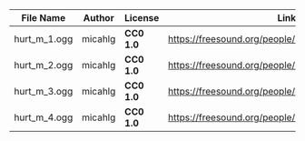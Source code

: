 | File Name        | Author   | License   | Link                            |
|------------------|----------|-----------|---------------------------------|
| hurt_m_1.ogg | micahlg | **CC0 1.0** | https://freesound.org/people/micahlg/sounds/413181/ |
| hurt_m_2.ogg | micahlg | **CC0 1.0** | https://freesound.org/people/micahlg/sounds/413183/ |
| hurt_m_3.ogg | micahlg | **CC0 1.0** | https://freesound.org/people/micahlg/sounds/413184/ |
| hurt_m_4.ogg | micahlg | **CC0 1.0** | https://freesound.org/people/micahlg/sounds/413185/ |